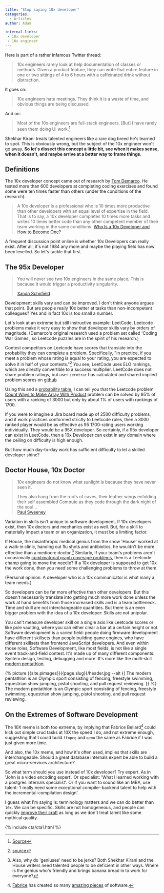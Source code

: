 ```yaml
---
title: "Stop saying 10x developer"
categories:
  - Articles
author: Adam

internal-links:
 - 10x developer
 - 10x engineer
---
```

Here is part of a rather infamous Twitter thread:

> 10x engineers rarely look at help documentation of classes or methods.
> Given a product feature, they can write that entire feature in one or two sittings of 4 to 6 hours with a caffeinated drink without distraction.

It goes on:

> 10x engineers hate meetings. They think it is a waste of time, and obvious things are being discussed.

And on:

> Most of the 10x engineers are full-stack engineers. [But] I have rarely seen them doing UI work.[^1]

[^1]: [Source](https://twitter.com/skirani/status/1149302828420067328)

Shekhar Kirani treats talented engineers like a rare dog breed he's learned to spot. This is obviously wrong, but the subject of the 10x engineer won't go away. **So let's dissect this concept a little bit, see when it makes sense, when it doesn't, and maybe arrive at a better way to frame things.**

## Definitions

The 10x developer concept came out of research by [Tom Demarco](https://www.gwern.net/docs/cs/algorithm/2001-demarco-peopleware-whymeasureperformance.pdf). He tested more than 600 developers at completing coding exercises and found some were ten times faster than others (under the conditions of the research).

> A 10x developer is a professional who is 10 times more productive than other developers with an equal level of expertise in the field. That is to say, a 10x developer completes 10 times more tasks and writes 10 times better code than any other competent member of their team working in the same conditions.
> [Who Is a 10x Developer and How to Become One?](https://www.actitime.com/productivity/10x-developer)

A frequent discussion point online is whether 10x Developers can really exist. After all, it's not 1984 any more and maybe the playing field has now been levelled. So let's tackle that first.

## The 95x Developer

> You will never see two 10x engineers in the same place. This is because it would trigger a productivity singularity.
>
> [Xanda Schofield](https://twitter.com/XandaSchofield/status/1150106315647119360)

Development skills vary and can be improved. I don't think anyone argues that point. But are people really 10x better at tasks than non-incompetent colleagues? Yes and in fact 10x is too small a number.

Let's look at an extreme but still instructive example: LeetCode. Leetcode problems make it very easy to show that developer skills vary by orders of magnitude. (Demarco's original research used a problem set called 'Coding War Games', so Leetcode puzzles are in the spirit of his research.)

Contest competitors on Leetcode have scores that translate into the probability they can complete a problem. Specifically, "In practice, if you meet a problem whose rating is equal to your rating, you are expected to solve it in half of your contests."[^2] You see, LeetCode uses ELO rankings, which are directly convertible to a success multiplier. LeetCode does not share problem ratings, but user `zerotrac` has calculated and shared implied problem scores on [github](https://github.com/zerotrac/leetcode_problem_rating/blob/main/ratings.txt)

[^2]: [source](https://leetcode.com/discuss/study-guide/1965086/How-to-practice-for-2200%2B-rating-in-LC)

Using this and a [probability table](https://www.318chess.com/elo.html), I can tell you that the Leetcode problem [Count Ways to Make Array With Product](https://leetcode.com/problems/count-ways-to-make-array-with-product/) problem can be solved by 95% of users with a ranking of 3000 but only by about 1% of users with rankings of 1700.

If you were to imagine a Jira board made up of 2500 difficulty problems, and if work practices conformed strictly to Leetcode rules, then a 3000 ranked player would be as effective as 95 1700-rating users working individually. They would be a 95X developer. So certainly, if a 95x developer can exist in LeetCode, then a 10x Developer can exist in any domain where the ceiling on difficulty is high enough.

But how much day-to-day work has sufficient difficulty to let a skilled developer shine?

## Doctor House, 10x Doctor

> 10x engineers do not know what sunlight is because they have never seen it.
>
> They also hang from the roofs of caves, their leather wings enfolding their self assembled Compute as they code through the dark night of the soul...  
> [Paul Sweeney](https://twitter.com/PaulSweeney/status/1150366063303057408)

Variation in skills isn't unique to software development. If 10x developers exist, then 10x doctors and mechanics exist as well. But, for a skill to materially impact a team or an organization, it must be a limiting factor. 

If House, the misanthropic medical genius from the show 'House' worked at a walk-in clinic, handing out flu shots and antibiotics, he wouldn't be more effective than a mediocre doctor.[^3] Similarly, if your team's problems aren't occasionally [combinatorial graph coverage problems](https://leetcode.com/problems/minimum-weighted-subgraph-with-the-required-paths/submissions/), then is a Leetcode champ going to move the needle? If a 10x developer is supposed to get 10x the work done, then you need some challenging problems to throw at them.

[^3]: Also, why do 'geniuses' need to be jerks? Both Shekhar Kirani and the House writers need talented people to be deficient in other ways. Where is the genius who's friendly and brings banana bread in to work for everyone?


(Personal opinion: A developer who is a 10x communicator is what many a team needs.)

So developers can be far more effective than other developers. But this doesn't necessarily translate into getting much more work done unless the work at hand benefits from those increased skills and is a team bottleneck. Time and skill are not interchangeable quantities. But there is an even bigger problem with the idea of a 10x developer: Skills are not unipolar.

<!-- vale HouseStyle.OxfordComma = NO -->
You can't measure developer skill on a single axis like Leetcode scores or like pole vaulting, where you can either clear a bar at a certain height or not. Software development is a varied field: people doing firmware development have different skillsets than people building game engines, who have different skillsets than frontend JavaScript developers. And even within those roles, Software Development, like most fields, is not like a single event track-and-field contest. It's made up of many different components: System design, testing, debugging and more. It's more like the multi-skill [modern pentathlon](https://www.cbc.ca/sports/olympics/summer/modern-pentathlon/instant-expert-modern-pentathlon-1.3694080).
<!-- vale HouseStyle.OxfordComma = YES -->

<div class="wide">
{% picture {{site.pimages}}{{page.slug}}/header.jpg --alt {{ The modern pentathlon is an Olympic sport consisting of fencing, freestyle swimming, equestrian show jumping, pistol shooting, and pull request reviewing. }} %}
<figcaption>The modern pentathlon is an Olympic sport consisting of fencing, freestyle swimming, equestrian show jumping, pistol shooting, and pull request reviewing.<figcaption>
</div>

## On the Extremes of Software Development

The 10X meme is both too extreme, by implying that Fabrice Bellard[^4] could kick out simple crud tasks at 10X the speed I do, and not extreme enough, suggesting that I could build `ffmpeg` and `qemu` the same as Fabrice if I was just given more time.

[^4]: [Fabrice](https://bellard.org/) has created so many [amazing pieces](https://smartbear.com/blog/fabrice-bellard-portrait-of-a-super-productive-pro/) of software.

And also, the 10x meme, and how it's often used, implies that skills are interchangeable. Should a great database internals expert be able to build a great micro-services architecture?

So what term should you use instead of 10x developer? Try expert. As in 'John is a video encoding expert'. Or specialist: 'What I learned working with a postgres internals specialist'. Or if you want to sound like an MBA, use talent: 'I really need some exceptional compiler-backend talent to help with the incremental-compilation design'.

I guess what I'm saying is: terminology matters and we can do better than `10x`. We can be specific. Skills are not homogeneous, and people can quickly [improve their craft](https://danluu.com/p95-skill/) as long as we don't treat talent like some mythical quality.

{% include cta/cta1.html %}
